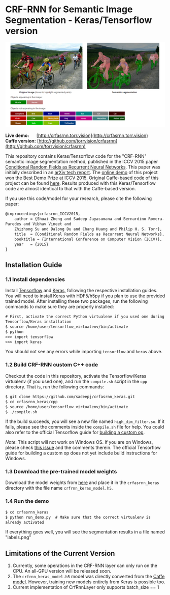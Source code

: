 # CRF-RNN for Semantic Image Segmentation - Keras/Tensorflow version
![sample](sample.png)

<b>Live demo:</b> &nbsp;&nbsp;&nbsp;&nbsp; [http://crfasrnn.torr.vision](http://crfasrnn.torr.vision) <br/>
<b>Caffe version:</b> [http://github.com/torrvision/crfasrnn](http://github.com/torrvision/crfasrnn)<br/>

This repository contains Keras/Tensorflow code for the "CRF-RNN" semantic image segmentation method, published in the ICCV 2015 paper [Conditional Random Fields as Recurrent Neural Networks](http://www.robots.ox.ac.uk/~szheng/papers/CRFasRNN.pdf). This paper was initially described in an [arXiv tech report](http://arxiv.org/abs/1502.03240). The [online demo](http://crfasrnn.torr.vision) of this project won the Best Demo Prize at ICCV 2015. Original Caffe-based code of this project can be found [here](https://github.com/torrvision/crfasrnn). Results produced with this Keras/Tensorflow code are almost identical to that with the Caffe-based version.

If you use this code/model for your research, please cite the following paper:
```
@inproceedings{crfasrnn_ICCV2015,
    author = {Shuai Zheng and Sadeep Jayasumana and Bernardino Romera-Paredes and Vibhav Vineet and
    Zhizhong Su and Dalong Du and Chang Huang and Philip H. S. Torr},
    title  = {Conditional Random Fields as Recurrent Neural Networks},
    booktitle = {International Conference on Computer Vision (ICCV)},
    year   = {2015}
}
```

## Installation Guide

### 1.1  Install dependencies

Install [Tensorflow](https://www.tensorflow.org/install/) and [Keras](https://keras.io/#installation), following the respective installation guides. You will need to install Keras with HDF5/h5py if you plan to use the provided trained model. After installing these two packages, run the following commands to make sure they are properly installed:
```
# First, activate the correct Python virtualenv if you used one during Tensorflow/Keras installation
$ source /home/user/tensorflow_virtualenv/bin/activate  
$ python
>>> import tensorflow
>>> import keras
```
You should not see any errors while importing `tensorflow` and `keras` above.

### 1.2  Build CRF-RNN custom C++ code

Checkout the code in this repository, activate the Tensorflow/Keras virtualenv (if you used one), and run the `compile.sh` script in the `cpp` directory. That is, run the following commands:
```
$ git clone https://github.com/sadeepj/crfasrnn_keras.git
$ cd crfasrnn_keras/cpp
$ source /home/user/tensorflow_virtualenv/bin/activate
$ ./compile.sh
``` 
If the build succeeds, you will see a new file named `high_dim_filter.so`. If it fails, please see the comments inside the `compile.sh` file for help. You could also refer to the official Tensorflow guide for [building a custom op](https://www.tensorflow.org/extend/adding_an_op#build_the_op_library).

*Note*: This script will not work on Windows OS. If you are on Windows, please check [this issue](https://github.com/tensorflow/models/issues/1103) and the comments therein. The official Tensorflow guide for building a custom op does not yet include build instructions for Windows.

### 1.3  Download the pre-trained model weights

Download the model weights from [here](https://goo.gl/ciEYZi) and place it in the `crfasrnn_keras` directory with the file name `crfrnn_keras_model.h5`.

### 1.4  Run the demo
```
$ cd crfasrnn_keras
$ python run_demo.py  # Make sure that the correct virtualenv is already activated
```
If everything goes well, you will see the segmentation results in a file named "labels.png"


## Limitations of the Current Version
1. Currently, some operations in the CRF-RNN layer can only run on the CPU. An all-GPU version will be released soon.
2. The `crfrnn_keras_model.h5` model was directly converted from the [Caffe model](https://github.com/torrvision/crfasrnn). However, training new models entirely from Keras is possible too.
3. Current implementation of CrfRnnLayer only supports batch_size == 1
 
 
 
 
 
 
 
 
 
 
 
 
 
 
 
 
 
 
 
 
 
 
 
 
 
 
 
 
 
 
 
 
 
 
 
 
 
 
 
 
 
 
 
 
 
 
 
 
 
 
 
 
 
 
 
 
 
 
 
 
 
 
 
 
 
 
 
 
 
 
 
 
 
 
 
 
 
 
 
 
 
 
 
 
 
 
 
 
 
 
 
 
 
 
 
 
 
 
 
 
 
 
 
 
 
 
 
 
 
 
 
 
 
 
 
 
 
 
 
 
 
 
 
 
 
 
 
 
 
 
 
 
 
 
 
 
 
 
 
 
 
 
 
 
 
 
 
 
 
 
 
 
 
 
 
 
 
 
 
 
 
 
 
 
 
 
 
 
 
 
 
 
 
 
 
 
 
 
 
 
 
 
 
 
 
 
 
 
 
 
 
 
 
 
 
 
 
 
 
 
 
 
 
 
 
 
 
 
 
 
 
 
 
 
 
 
 
 
 
 
 
 
 
 
 
 
 
 
 
 
 
 
 
 
 
 
 
 
 
 
 
 
 
 
 
 
 
 
 
 
 
 
 
 
 
 
 
 
 
 
 
 
 
 
 
 
 
 
 
 
 
 
 
 
 
 
 
 
 
 
 
 
 
 
 
 
 
 
 
 
 
 
 
 
 
 
 
 
 
 
 
 
 
 
 
 
 
 
 
 
 
 
 
 
 
 
 
 
 
 
 
 
 
 
 
 
 
 
 
 
 
 
 
 
 
 
 
 
 
 
 
 
 
 
 
 
 
 
 
 
 
 
 
 
 
 
 
 
 
 
 
 
 
 
 
 
 
 
 
 
 
 
 
 
 
 
 
 
 
 
 
 
 
 
 
 
 
 
 
 
 
 
 
 
 
 
 
 
 
 
 
 
 
 
 
 
 
 
 
 
 
 
